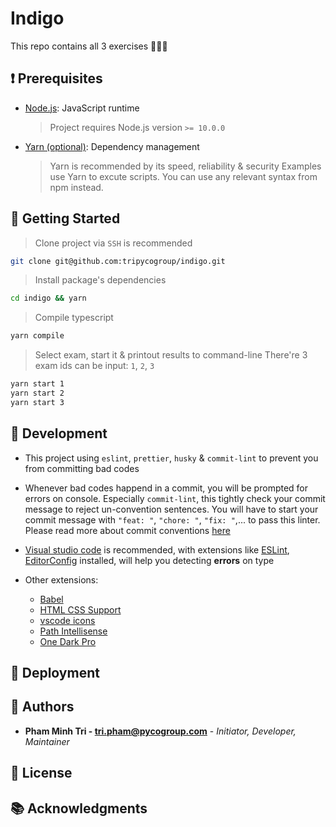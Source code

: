 # Indigo

This repo contains all 3 exercises 📝📝📝

## ❗️ Prerequisites

* [Node.js](https://nodejs.org/en/): JavaScript runtime
  
  > Project requires Node.js version `>= 10.0.0`

* [Yarn (optional)](https://yarnpkg.com): Dependency management
  
  > Yarn is recommended by its speed, reliability & security
  > Examples use Yarn to excute scripts. You can use any relevant syntax from npm instead.

## 🚀 Getting Started

> Clone project via `SSH` is recommended

```sh
git clone git@github.com:tripycogroup/indigo.git
```

> Install package's dependencies

```sh
cd indigo && yarn
```

> Compile typescript

```sh
yarn compile
```

> Select exam, start it & printout results to command-line
> There're 3 exam ids can be input: `1`, `2`, `3`

```sh
yarn start 1
yarn start 2
yarn start 3
```

## 🐔 Development

* This project using `eslint`, `prettier`, `husky` & `commit-lint` to prevent you from committing bad codes

* Whenever bad codes happend in a commit, you will be prompted for errors on console. Especially ```commit-lint```, this tightly check your commit message to reject un-convention sentences. You will have to start your commit message with ```"feat: "```, ```"chore: "```, ```"fix: "```,... to pass this linter. Please read more about commit conventions [here](https://conventionalcommits.org)

* [Visual studio code](https://code.visualstudio.com) is recommended, with extensions like [ESLint](https://marketplace.visualstudio.com/items?itemName=dbaeumer.vscode-eslint), [EditorConfig](https://marketplace.visualstudio.com/items?itemName=EditorConfig.EditorConfig) installed, will help you detecting **errors** on type

* Other extensions:
  * [Babel](https://marketplace.visualstudio.com/items?itemName=mgmcdermott.vscode-language-babel)
  * [HTML CSS Support](https://marketplace.visualstudio.com/items?itemName=ecmel.vscode-html-css)
  * [vscode icons](https://marketplace.visualstudio.com/items?itemName=robertohuertasm.vscode-icons)
  * [Path Intellisense](https://marketplace.visualstudio.com/items?itemName=christian-kohler.path-intellisense)
  * [One Dark Pro](https://marketplace.visualstudio.com/items?itemName=zhuangtongfa.Material-theme)

## 🔧 Deployment

## 👦 Authors

* **Pham Minh Tri - <tri.pham@pycogroup.com>** - *Initiator, Developer, Maintainer*

## 📝 License

## 📚 Acknowledgments
